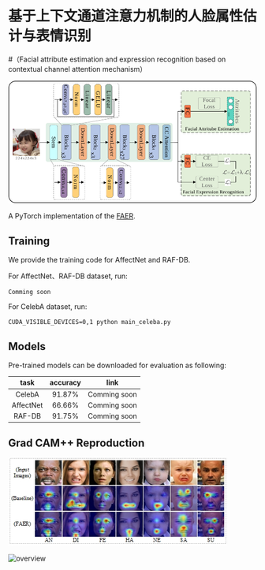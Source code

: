 # 基于上下文通道注意力机制的人脸属性估计与表情识别
#（Facial attribute estimation and expression recognition based on contextual channel attention mechanism）

![overview](./set/img/overall_architecture.svg)

A PyTorch implementation of the [FAER](https://kns.cnki.net/kcms2/article/abstract?v=v5HVlYuqh9qy9Jy50ovh3R_ohTNoNi1Tw2-GgzoZ7z8DdzkZ__gFP4MYpB-sBX-4B9uMnQMOMuFXbwyWaNdzjHNFlDiD6hReqGS5Upt4YNMx6bycOGrmzffSsQ4lXtT_3Nr8wZ-iNNs=&uniplatform=NZKPT&flag=copy).

  

## Training
We provide the training code for AffectNet and RAF-DB.  

For AffectNet、RAF-DB dataset, run:
```
Comming soon
```

For CelebA dataset, run:
```
CUDA_VISIBLE_DEVICES=0,1 python main_celeba.py 
```

## Models
Pre-trained models can be downloaded for evaluation as following:

|     task    	| accuracy 	| link 	|
|:-----------:	|:--------:	|:----:	|
| CelebA       	| 91.87%   	|Comming soon|
| AffectNet 	  | 66.66%    |Comming soon|  
| RAF-DB       	| 91.75%   	|Comming soon|


## Grad CAM++ Reproduction
![overview](./set/img/affectnet.jpg)


![overview](./set/img/celeba.svg)

